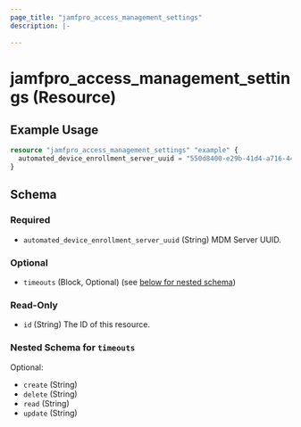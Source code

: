 ```yaml
---
page_title: "jamfpro_access_management_settings"
description: |-
  
---
```


# jamfpro_access_management_settings (Resource)


## Example Usage
```terraform
resource "jamfpro_access_management_settings" "example" {
  automated_device_enrollment_server_uuid = "550d8400-e29b-41d4-a716-446655440000"
}
```

<!-- schema generated by tfplugindocs -->
## Schema

### Required

- `automated_device_enrollment_server_uuid` (String) MDM Server UUID.

### Optional

- `timeouts` (Block, Optional) (see [below for nested schema](#nestedblock--timeouts))

### Read-Only

- `id` (String) The ID of this resource.

<a id="nestedblock--timeouts"></a>
### Nested Schema for `timeouts`

Optional:

- `create` (String)
- `delete` (String)
- `read` (String)
- `update` (String)